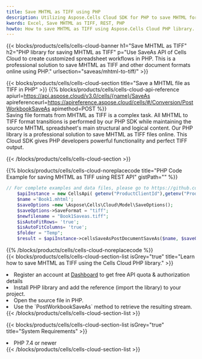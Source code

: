 ```yaml
---
title: Save MHTML as TIFF using PHP 
description: Utilizing Aspose.Cells Cloud SDK for PHP to save MHTML format file as TIFF format file. 
kwords: Excel, Save MHTML as TIFF, REST, PHP
howto: How to save MHTML as TIFF using Aspose.Cells Cloud PHP library.
---
```



{{< blocks/products/cells/cells-cloud-banner h1="Save MHTML as TIFF" h2="PHP library for saving MHTML as TIFF" p="Use SaveAs API of Cells Cloud to create customized spreadsheet workflows in PHP. This is a professional solution to save MHTML as TIFF and other document formats online using PHP." urlsection="saveas/mhtml-to-tiff/" >}}

{{< blocks/products/cells/cells-cloud-section  title="Save a MHTML file as TIFF in PHP" >}}
{{% blocks/products/cells/cells-cloud-api-reference  apiurl=https://api.aspose.cloud/v3.0/cells/{name}/SaveAs  apireferenceurl=https://apireference.aspose.cloud/cells/#/Conversion/PostWorkbookSaveAs  apimethod=POST %}}
<br/>
Saving file formats from MHTML as TIFF is a complex task. All MHTML to TIFF format transitions is performed by our PHP SDK while maintaining the source MHTML spreadsheet's main structural and logical content. Our PHP library is a professional solution to save MHTML as TIFF files online. This Cloud SDK gives PHP developers powerful functionality and perfect TIFF output.

{{< /blocks/products/cells/cells-cloud-section >}}

{{% blocks/products/cells/cells-cloud-noreplacecode title="PHP Code Example for saving MHTML as TIFF using REST API" gistPath="" %}}
  
```php
// For complete examples and data files, please go to https://github.com/aspose-cells-cloud/aspose-cells-cloud-php/
    $apiInstance = new CellsApi( getenv("ProductClientId"),getenv("ProductClientSecret") );
    $name ='Book1.mhtml';
    $saveOptions =new \Aspose\Cells\Cloud\Model\SaveOptions();
    $saveOptions->SaveFormat = "tiff";
    $newfilename = "Book1Saveas.tiff";
    $isAutoFitRows= 'true';
    $isAutoFitColumns= 'true';
    $folder = "Temp";
    $result = $apiInstance->cellsSaveAsPostDocumentSaveAs($name, $saveOptions, $newfilename,$isAutoFitRows, $isAutoFitColumns, $folder);
```
  
{{% /blocks/products/cells/cells-cloud-noreplacecode  %}}
<br/>
{{< blocks/products/cells/cells-cloud-section-list isGrey="true"  title="Learn how to save MHTML as TIFF using the Cells Cloud PHP library." >}}
<li>Register an account at <a href="https://dashboard.aspose.cloud/">Dashboard</a> to get free API quota & authorization details</li>
<li>Install PHP library and add the reference (import the library) to your project.</li>
<li>Open the source file in PHP.</li>
<li>Use the `PostWorkbookSaveAs` method to retrieve the resulting stream.</li>
{{< /blocks/products/cells/cells-cloud-section-list >}}

{{< blocks/products/cells/cells-cloud-section-list isGrey="true"  title="System Requirements" >}}
<li>PHP 7.4 or newer</li>
{{< /blocks/products/cells/cells-cloud-section-list >}}
